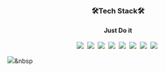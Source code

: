 <h3 align='center'>🛠Tech Stack🛠</h3>

<h4 align='center'>Just Do it</h4>

<p align='center'>
  <img src="https://img.shields.io/badge/Python-3766AB?style=flat-square&logo=Python&logoColor=white"/></a>&nbsp
  <img src="https://img.shields.io/badge/JAVA-F40D12?style=flat-square&logo=JAVA&logoColor=white"/></a>&nbsp
  <img src="https://img.shields.io/badge/C-0B2C4A?style=flat-square&logo=C&logoColor=white"/></a>&nbsp
  <img src="https://img.shields.io/badge/Oracle-C70D2C?style=flat-square&logo=Oracle&logoColor=white"/></a>&nbsp
  <img src="https://img.shields.io/badge/MSSQL-00A98F?style=flat-square&logo=MSSQL&logoColor=white"/></a>&nbsp
  <img src="https://img.shields.io/badge/CSS-0085CA?style=flat-square&logo=CSS3&logoColor=white"/></a>&nbsp
  <img src="https://img.shields.io/badge/HTML5-#E34F26?style=flat-square&logo=HTML5&logoColor=white"/></a>&nbsp
  <img src="https://img.shields.io/badge/Microsoft SQL Server-#E34F26?style=flat-square&logo=Microsoft SQL Server&logoColor=white"/></a>&nbsp
  
  <img src="https://img.shields.io/badge/JavaScript-FF9A00?style=flat-square&logo=Javascript&logoColor=white"/></a>&nbsp
</p>
